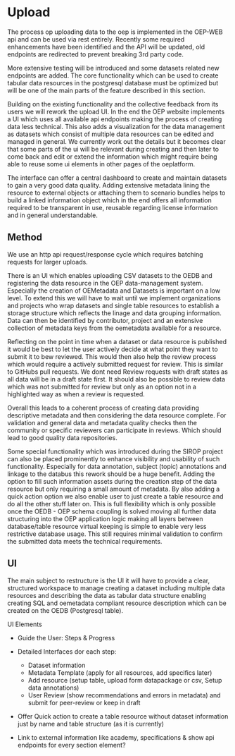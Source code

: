 <!--
SPDX-FileCopyrightText: 2025 Jonas Huber <https://github.com/jh-RLI> © Reiner Lemoine Institut

SPDX-License-Identifier: AGPL-3.0-or-later
-->

# Upload

The process op uploading data to the oep is implemented in the OEP-WEB api and
can be used via rest entirely. Recently some required enhancements have been
identified and the API will be updated, old endpoints are redirected to prevent
breaking 3rd party code.

More extensive testing will be introduced and some datasets related new
endpoints are added. The core functionality which can be used to create tabular
data resources in the postgresql database must be optimized but will be one of
the main parts of the feature described in this section.

Building on the existing functionality and the collective feedback from its
users we will rework the upload UI. In the end the OEP website implements a UI
which uses all available api endpoints making the process of creating data less
technical. This also adds a visualization for the data management as datasets
which consist of multiple data resources can be edited and managed in general.
We currently work out the details but it becomes clear that some parts of the ui
will be relevant during creating and then later to come back and edit or extend
the information which might require being able to reuse some ui elements in
other pages of the oeplatform.

The interface can offer a central dashboard to create and maintain datasets to
gain a very good data quality. Adding extensive metadata lining the resource to
external objects or attaching them to scenario bundles helps to build a linked
information object which in the end offers all information required to be
transparent in use, reusable regarding license information and in general
understandable.

## Method

We use an http api request/response cycle which requires batching requests for
larger uploads.

There is an UI which enables uploading CSV datasets to the OEDB and registering
the data resource in the OEP data-management system. Especially the creation of
OEMetadata and Datasets is important on a low level. To extend this we will have
to wait until we implement organizations and projects who wrap datasets and
single table resources to establish a storage structure which reflects the
linage and data grouping information. Data can then be identified by
contributor, project and an extensive collection of metadata keys from the
oemetadata available for a resource.

Reflecting on the point in time when a dataset or data resource is published it
would be best to let the user actively decide at what point they want to submit
it to bew reviewed. This would then also help the review process which would
require a actively submitted request for review. This is similar to GitHubs pull
requests. We dont need Review requests with draft states as all data will be in
a draft state first. It should also be possible to review data which was not
submitted for review but only as an option not in a highlighted way as when a
review is requested.

Overall this leads to a coherent process of creating data providing descriptive
metadata and then considering the data resource complete. For validation and
general data and metadata quality checks then the community or specific
reviewers can participate in reviews. Which should lead to good quality data
repositories.

Some special functionality which was introduced during the SIROP project can
also be placed prominently to enhance visibility and usability of such
functionality. Especially for data annotation, subject (topic) annotations and
linkage to the databus this rework should be a huge benefit. Adding the option
to fill such information assets during the creation step of the data resource
but only requiring a small amount of metadata. By also adding a quick action
option we also enable user to just create a table resource and do all the other
stuff later on. This is full flexibility which is only possible once the OEDB -
OEP schema coupling is solved moving all further data structuring into the OEP
application logic making all layers between database/table resource virtual
keeping is simple to enable very less restrictive database usage. This still
requires minimal validation to confirm the submitted data meets the technical
requirements.

## UI

The main subject to restructure is the UI it will have to provide a clear,
structured workspace to manage creating a dataset including multiple data
resources and describing the data as tabular data structure enabling creating
SQL and oemetadata compliant resource description which can be created on the
OEDB (Postgresql table).

UI Elements

- Guide the User: Steps & Progress
- Detailed Interfaces dor each step:

  - Dataset information
  - Metadata Template (apply for all resources, add specifics later)
  - Add resource (setup table, upload form datapackage or csv, Setup data
    annotations)
  - User Review (show recommendations and errors in metadata) and submit for
    peer-review or keep in draft

- Offer Quick action to create a table resource without dataset information just
  by name and table structure (as it is currently)
- Link to external information like academy, specifications & show api endpoints
  for every section element?
